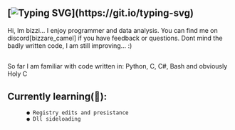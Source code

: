 ## [![Typing SVG](https://readme-typing-svg.demolab.com?font=Pixelify+Sans&size=25&pause=1000&color=F7905D&width=700&separator=%3C&lines=if+(!goal)+%7BReTry(+);%7D+else+%7Bxp%2B%2B;+newgoal(xp);%7D%3Cwhile+(doubt)+%7B+ignore();+continue;%7D%3C%23include+%22happiness.h%22)](https://git.io/typing-svg)
Hi, Im bizzi... I enjoy programmer and data analysis. You can find me on discord[bizzare_camel] if you have feedback or questions. 
Dont mind the badly written code, I am still improving...  :)

##
So far I am familiar with code written in: Python, C, C#, Bash and obviously Holy C
## **Currently learning(📖)**:
          ● Registry edits and presistance
          ● Dll sideloading
